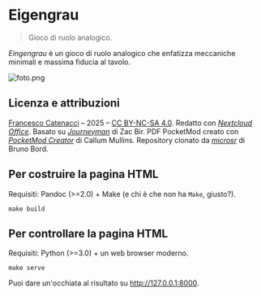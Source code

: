 # Eigengrau

> Gioco di ruolo analogico.

*Eingengrau* è un gioco di ruolo analogico che enfatizza meccaniche minimali e massima fiducia al tavolo.

![foto.png](https://nextcloud03.webo.hosting/s/ZBg8HWLn5dbWJ5w/download/foto.jpg)

## Licenza e attribuzioni

[Francesco Catenacci](https://github.com/Medusa) – 2025 – [CC BY-NC-SA 4.0](https://creativecommons.org/licenses/by-nc-sa/4.0/deed.it). Redatto con [*Nextcloud Office*](https://nextcloud.com/it/office/). Basato su [*Journeyman*](https://neverendingpretending.net/tag/journeyman-engine.html) di Zac Bir. PDF PocketMod creato con [*PocketMod Creator*](https://github.com/mullinscr/pocketmod-creator) di Callum Mullins. Repository clonato da [*microsr*](https://github.com/brunobord/microsr) di Bruno Bord.

## Per costruire la pagina HTML

Requisiti: Pandoc (>=2.0) + Make (e chi è che non ha `Make`, giusto?).

    make build

## Per controllare la pagina HTML

Requisiti: Python (>=3.0) + un web browser moderno.

    make serve

Puoi dare un'occhiata al risultato su <http://127.0.0.1:8000>.
